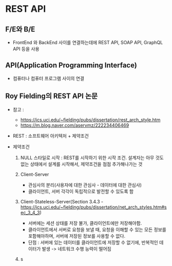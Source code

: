 # REST API

## F/E와 B/E
- FrontEnd 와 BackEnd 사이를 연결하는데에 REST API, SOAP API, GraphQL API 등을 사용

## API(Application Programming Interface)
- 컴퓨터나 컴퓨터 프로그램 사이의 연결

## Roy Fielding의 REST API 논문
- 참고 : 
  - https://ics.uci.edu/~fielding/pubs/dissertation/rest_arch_style.htm
  - https://m.blog.naver.com/aservmz/222234406469

- REST : 소프트웨어 아키텍처 + 제약조건

- 제약조건
  1. NULL 스타일로 시작 : REST를 시작하기 위한 시작 조건. 설계자는 아무 것도 없는 상태에서 설계를 시작해서, 제약조건을 점점 추가해나가는 것

  2. Client-Server
      - 관심사의 분리(사용자에 대한 관심사 - 데이터에 대한 관심사)
      - 클라이언트, 서버 각각이 독립적으로 발전할 수 있도록 함

  3. Client-Stateless-Server(Section 3.4.3 - https://ics.uci.edu/~fielding/pubs/dissertation/net_arch_styles.htm#sec_3_4_3)
     - 서버에는 세션 상태를 저장 불가, 클라이언트에만 저장해야함.
     - 클라이언트에서 서버로 요청을 보낼 때, 요청을 이해할 수 있는 모든 정보를 포함해야하며, 서버에 저장된 정보를 사용할 수 없다.
     - 단점 : 서버에 있는 데이터를 클라이언트에 저장할 수 없기에, 반복적인 데이터가 발생 -> 네트워크 수행 능력이 떨어짐
  4. s